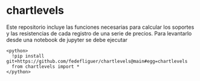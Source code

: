 # chartlevels

Este repositorio incluye las funciones necesarias para calcular los soportes y las resistencias de cada registro de una serie de precios. Para levantarlo desde una notebook de jupyter se debe ejecutar

    <python>
      !pip install git+https://github.com/fedefliguer/chartlevels@main#egg=chartlevels
      from chartlevels import *
    </python>

